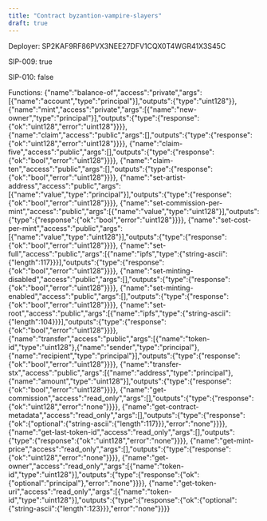 ```yaml
---
title: "Contract byzantion-vampire-slayers"
draft: true
---
```

Deployer: SP2KAF9RF86PVX3NEE27DFV1CQX0T4WGR41X3S45C

SIP-009: true

SIP-010: false

Functions:
{"name":"balance-of","access":"private","args":[{"name":"account","type":"principal"}],"outputs":{"type":"uint128"}}, {"name":"mint","access":"private","args":[{"name":"new-owner","type":"principal"}],"outputs":{"type":{"response":{"ok":"uint128","error":"uint128"}}}}, {"name":"claim","access":"public","args":[],"outputs":{"type":{"response":{"ok":"uint128","error":"uint128"}}}}, {"name":"claim-five","access":"public","args":[],"outputs":{"type":{"response":{"ok":"bool","error":"uint128"}}}}, {"name":"claim-ten","access":"public","args":[],"outputs":{"type":{"response":{"ok":"bool","error":"uint128"}}}}, {"name":"set-artist-address","access":"public","args":[{"name":"value","type":"principal"}],"outputs":{"type":{"response":{"ok":"bool","error":"uint128"}}}}, {"name":"set-commission-per-mint","access":"public","args":[{"name":"value","type":"uint128"}],"outputs":{"type":{"response":{"ok":"bool","error":"uint128"}}}}, {"name":"set-cost-per-mint","access":"public","args":[{"name":"value","type":"uint128"}],"outputs":{"type":{"response":{"ok":"bool","error":"uint128"}}}}, {"name":"set-full","access":"public","args":[{"name":"ipfs","type":{"string-ascii":{"length":117}}}],"outputs":{"type":{"response":{"ok":"bool","error":"uint128"}}}}, {"name":"set-minting-disabled","access":"public","args":[],"outputs":{"type":{"response":{"ok":"bool","error":"uint128"}}}}, {"name":"set-minting-enabled","access":"public","args":[],"outputs":{"type":{"response":{"ok":"bool","error":"uint128"}}}}, {"name":"set-root","access":"public","args":[{"name":"ipfs","type":{"string-ascii":{"length":104}}}],"outputs":{"type":{"response":{"ok":"bool","error":"uint128"}}}}, {"name":"transfer","access":"public","args":[{"name":"token-id","type":"uint128"},{"name":"sender","type":"principal"},{"name":"recipient","type":"principal"}],"outputs":{"type":{"response":{"ok":"bool","error":"uint128"}}}}, {"name":"transfer-stx","access":"public","args":[{"name":"address","type":"principal"},{"name":"amount","type":"uint128"}],"outputs":{"type":{"response":{"ok":"bool","error":"uint128"}}}}, {"name":"get-commission","access":"read_only","args":[],"outputs":{"type":{"response":{"ok":"uint128","error":"none"}}}}, {"name":"get-contract-metadata","access":"read_only","args":[],"outputs":{"type":{"response":{"ok":{"optional":{"string-ascii":{"length":117}}},"error":"none"}}}}, {"name":"get-last-token-id","access":"read_only","args":[],"outputs":{"type":{"response":{"ok":"uint128","error":"none"}}}}, {"name":"get-mint-price","access":"read_only","args":[],"outputs":{"type":{"response":{"ok":"uint128","error":"none"}}}}, {"name":"get-owner","access":"read_only","args":[{"name":"token-id","type":"uint128"}],"outputs":{"type":{"response":{"ok":{"optional":"principal"},"error":"none"}}}}, {"name":"get-token-uri","access":"read_only","args":[{"name":"token-id","type":"uint128"}],"outputs":{"type":{"response":{"ok":{"optional":{"string-ascii":{"length":123}}},"error":"none"}}}}
